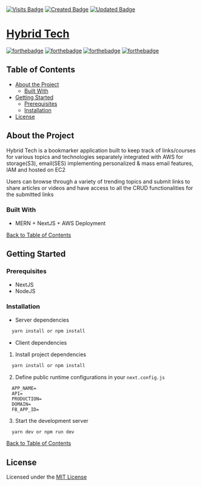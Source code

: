 [![Visits Badge](https://badges.pufler.dev/visits/Navneet-Singh-123/Hybrid-Tech-Server)](https://badges.pufler.dev) [![Created Badge](https://badges.pufler.dev/created/Navneet-Singh-123/Hybrid-Tech-Server)](https://badges.pufler.dev) [![Updated Badge](https://badges.pufler.dev/updated/Navneet-Singh-123/Hybrid-Tech-Server)](https://badges.pufler.dev)

# [Hybrid Tech](http://ec2-13-233-84-81.ap-south-1.compute.amazonaws.com/)

[![forthebadge](https://forthebadge.com/images/badges/built-with-love.svg)](https://forthebadge.com) [![forthebadge](https://forthebadge.com/images/badges/made-with-javascript.svg)](https://forthebadge.com) [![forthebadge](https://forthebadge.com/images/badges/uses-html.svg)](https://forthebadge.com) [![forthebadge](https://forthebadge.com/images/badges/uses-css.svg)](https://forthebadge.com)

## Table of Contents

- [About the Project](#about-the-project)
  - [Built With](#built-with)
- [Getting Started](#getting-started)
  - [Prerequisites](#prerequisites)
  - [Installation](#installation)
- [License](#license)

## About the Project

Hybrid Tech is a bookmarker application built to keep track of links/courses for various topics and technologies separately integrated with AWS for storage(S3), email(SES) implementing personalized & mass email features, IAM and hosted on EC2 <br  />

Users can browse through a variety of trending topics and submit links to share articles or videos and have access to all the CRUD functionalities for the submitted links

### Built With

- MERN + NextJS + AWS Deployment

[Back to Table of Contents](#table-of-contents)

## Getting Started

### Prerequisites

- NextJS
- NodeJS

### Installation

- Server dependencies

```bash
  yarn install or npm install
```

- Client dependencies

1. Install project dependencies

```bash
  yarn install or npm install
```

2. Define public runtime configurations in your `next.config.js`

```env
  APP_NAME=
  API=
  PRODUCTION=
  DOMAIN=
  FB_APP_ID=
```

3. Start the development server

```bash
  yarn dev or npm run dev
```

[Back to Table of Contents](#table-of-contents)

## License

Licensed under the [MIT License](LICENSE)
